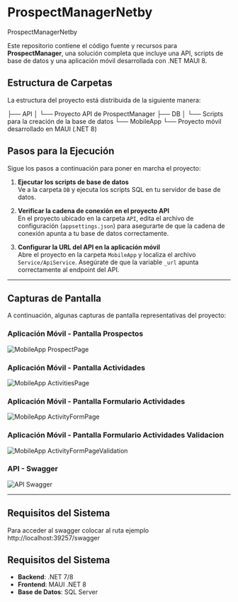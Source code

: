 # ProspectManagerNetby
 ProspectManagerNetby

Este repositorio contiene el código fuente y recursos para **ProspectManager**, una solución completa que incluye una API, scripts de base de datos y una aplicación móvil desarrollada con .NET MAUI 8. 

## Estructura de Carpetas

La estructura del proyecto está distribuida de la siguiente manera:

├── API │ └── Proyecto API de ProspectManager ├── DB │ └── Scripts para la creación de la base de datos └── MobileApp └── Proyecto móvil desarrollado en MAUI (.NET 8)

## Pasos para la Ejecución

Sigue los pasos a continuación para poner en marcha el proyecto:

1. **Ejecutar los scripts de base de datos**  
   Ve a la carpeta `DB` y ejecuta los scripts SQL en tu servidor de base de datos.

2. **Verificar la cadena de conexión en el proyecto API**  
   En el proyecto ubicado en la carpeta `API`, edita el archivo de configuración (`appsettings.json`) para asegurarte de que la cadena de conexión apunta a tu base de datos correctamente.

3. **Configurar la URL del API en la aplicación móvil**  
   Abre el proyecto en la carpeta `MobileApp` y localiza el archivo `Service/ApiService`. Asegúrate de que la variable `_url` apunta correctamente al endpoint del API.

---

## Capturas de Pantalla

A continuación, algunas capturas de pantalla representativas del proyecto:

### Aplicación Móvil - Pantalla Prospectos
![MobileApp ProspectPage](images/1.png)

### Aplicación Móvil - Pantalla Actividades
![MobileApp ActivitiesPage](images/2.png)

### Aplicación Móvil - Pantalla Formulario Actividades
![MobileApp ActivityFormPage](images/3.png)

### Aplicación Móvil - Pantalla Formulario Actividades Validacion
![MobileApp ActivityFormPageValidation](images/4.png)

### API - Swagger
![API Swagger](images/5.png)

---

## Requisitos del Sistema
Para acceder al swagger colocar al ruta ejemplo http://localhost:39257/swagger

## Requisitos del Sistema

- **Backend**: .NET 7/8
- **Frontend**: MAUI .NET 8
- **Base de Datos**: SQL Server